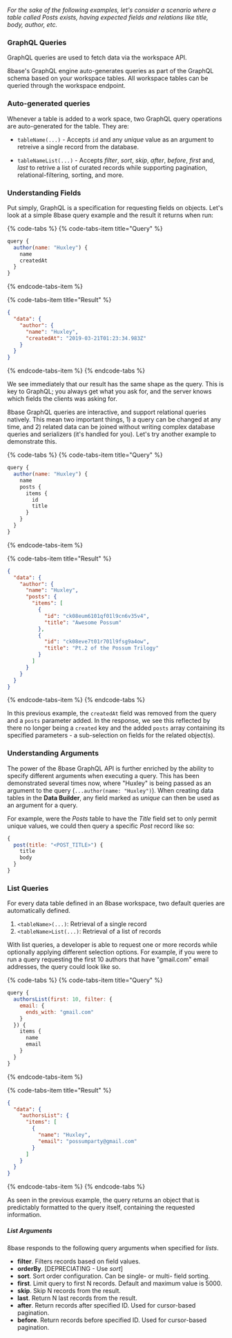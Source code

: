 *For the sake of the following examples, let's consider a scenario where a table called Posts exists, having expected fields and relations like title, body, author, etc.*

### GraphQL Queries
GraphQL queries are used to fetch data via the workspace API.

8base's GraphQL engine auto-generates queries as part of the GraphQL schema based on your workspace tables. All workspace tables can be queried through the workspace endpoint.

### Auto-generated queries
Whenever a table is added to a work space, two GraphQL query operations are auto-generated for the table. They are:

* `tableName(...)` - Accepts `id` and any *unique* value as an argument to retreive a single record from the database.

* `tableNameList(...)` - Accepts *filter*, *sort*, *skip*, *after*, *before*, *first* and, *last* to retrive a list of curated records while supporting pagination, relational-filtering, sorting, and more.

### Understanding Fields
Put simply, GraphQL is a specification for requesting fields on objects. Let's look at a simple 8base query example and the result it returns when run:

{% code-tabs %}
{% code-tabs-item title="Query" %}
```javascript
query {
  author(name: "Huxley") {
    name
    createdAt
  }
}
```
{% endcode-tabs-item %}

{% code-tabs-item title="Result" %}
```json
{
  "data": {
    "author": {
      "name": "Huxley",
      "createdAt": "2019-03-21T01:23:34.983Z"
    }
  }
}
```
{% endcode-tabs-item %}
{% endcode-tabs %}

We see immediately that our result has the same shape as the query. This is key to GraphQL; you always get what you ask for, and the server knows which fields the clients was asking for.

8base GraphQL queries are interactive, and support relational queries natively. This mean two important things, 1) a query can be changed at any time, and 2) related data can be joined without writing complex database queries and serializers (it's handled for you). Let's try another example to demonstrate this.

{% code-tabs %}
{% code-tabs-item title="Query" %}
```javascript
query {
  author(name: "Huxley") {
    name
    posts {
      items {
        id
        title
      }
    }
  }
}
```
{% endcode-tabs-item %}

{% code-tabs-item title="Result" %}
```json
{
  "data": {
    "author": {
      "name": "Huxley",
      "posts": {
        "items": [
          {
            "id": "ck08eum6101qf01l9cn6v35v4",
            "title": "Awesome Possum"
          },
          {
            "id": "ck08eve7t01r701l9fsg9a4ow",
            "title": "Pt.2 of the Possum Trilogy"
          }
        ]
      }
    }
  }
}
```
{% endcode-tabs-item %}
{% endcode-tabs %}

In this previous example, the `createdAt` field was removed from the query and a `posts` parameter added. In the response, we see this reflected by there no longer being a `created` key and the added `posts` array containing its specified parameters - a sub-selection on fields for the related object(s).

### Understanding Arguments
The power of the 8base GraphQL API is further enriched by the ability to specify different arguments when executing a query. This has been demonstrated several times now, where "Huxley" is being passed as an argument to the query (`...author(name: "Huxley")`). When creating data tables in the **Data Builder**, any field marked as *unique* can then be used as an argument for a query.

For example, were the *Posts* table to have the *Title* field set to only permit unique values, we could then query a specific *Post* record like so:

```javascript
{
  post(title: "<POST_TITLE>") {
    title
    body
  }
}
```

### List Queries
For every data table defined in an 8base workspace, two default queries are automatically defined.

1. `<tableName>(...)`: Retrieval of a single record
2. `<tableName>List(...)`: Retrieval of a list of records

With list queries, a developer is able to request one or more records while optionally applying different selection options. For example, if you were to run a query requesting the first 10 authors that have "gmail.com" email addresses, the query could look like so.

{% code-tabs %}
{% code-tabs-item title="Query" %}
```javascript
query {
  authorsList(first: 10, filter: {
    email: {
      ends_with: "gmail.com"
    }
  }) {
    items {
      name
      email
    }
  }
}
```
{% endcode-tabs-item %}

{% code-tabs-item title="Result" %}
```json
{
  "data": {
    "authorsList": {
      "items": [
        {
          "name": "Huxley",
          "email": "possumparty@gmail.com"
        }
      ]
    }
  }
}
```
{% endcode-tabs-item %}
{% endcode-tabs %}

As seen in the previous example, the query returns an object that is predictably formatted to the query itself, containing the requested information.

##### List Arguments
8base responds to the following query arguments when specified for *lists*.

* **filter**. Filters records based on field values.
* **orderBy**. [DEPRECIATING - Use *sort*]
* **sort**. Sort order configuration. Can be single- or multi- field sorting.
* **first**. Limit query to first N records. Default and maximum value is 5000.
* **skip**. Skip N records from the result.
* **last**. Return N last records from the result.
* **after**. Return records after specified ID. Used for cursor-based pagination.
* **before**. Return records before specified ID. Used for cursor-based pagination.
